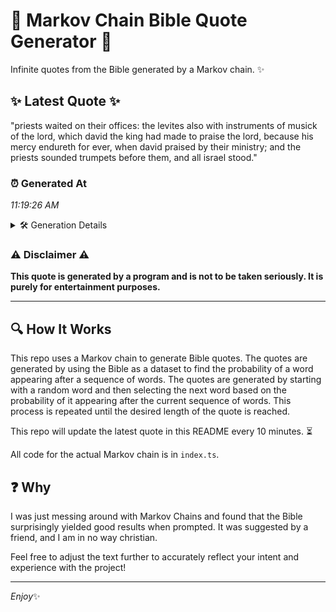 # 📖 Markov Chain Bible Quote Generator 📖

Infinite quotes from the Bible generated by a Markov chain. ✨

## ✨ Latest Quote ✨
"priests waited on their offices: the levites also with instruments of musick of the lord, which david the king had made to praise the lord, because his mercy endureth for ever, when david praised by their ministry; and the priests sounded trumpets before them, and all israel stood."

### ⏰ Generated At
*11:19:26 AM*

<details>
    <summary>🛠️ Generation Details</summary>
    <p>
        <strong>🌱 Seed:</strong> priests<br>
        <strong>🔄 Iterations:</strong> 47<br>
        <strong>📜 Context History:</strong><br>[ priests ]: waited<br>[ priests, waited ]: on<br>[ priests, waited, on ]: their<br>[ priests, waited, on, their ]: offices:<br>[ priests, waited, on, their, offices: ]: the<br>[ priests, waited, on, their, offices:, the ]: levites<br>[ waited, on, their, offices:, the, levites ]: also<br>[ on, their, offices:, the, levites, also ]: with<br>[ their, offices:, the, levites, also, with ]: instruments<br>[ offices:, the, levites, also, with, instruments ]: of<br>[ the, levites, also, with, instruments, of ]: musick<br>[ levites, also, with, instruments, of, musick ]: of<br>[ also, with, instruments, of, musick, of ]: the<br>[ with, instruments, of, musick, of, the ]: lord,<br>[ instruments, of, musick, of, the, lord, ]: which<br>[ of, musick, of, the, lord,, which ]: david<br>[ musick, of, the, lord,, which, david ]: the<br>[ of, the, lord,, which, david, the ]: king<br>[ the, lord,, which, david, the, king ]: had<br>[ lord,, which, david, the, king, had ]: made<br>[ which, david, the, king, had, made ]: to<br>[ david, the, king, had, made, to ]: praise<br>[ the, king, had, made, to, praise ]: the<br>[ king, had, made, to, praise, the ]: lord,<br>[ had, made, to, praise, the, lord, ]: because<br>[ made, to, praise, the, lord,, because ]: his<br>[ to, praise, the, lord,, because, his ]: mercy<br>[ praise, the, lord,, because, his, mercy ]: endureth<br>[ the, lord,, because, his, mercy, endureth ]: for<br>[ lord,, because, his, mercy, endureth, for ]: ever,<br>[ because, his, mercy, endureth, for, ever, ]: when<br>[ his, mercy, endureth, for, ever,, when ]: david<br>[ mercy, endureth, for, ever,, when, david ]: praised<br>[ endureth, for, ever,, when, david, praised ]: by<br>[ for, ever,, when, david, praised, by ]: their<br>[ ever,, when, david, praised, by, their ]: ministry;<br>[ when, david, praised, by, their, ministry; ]: and<br>[ david, praised, by, their, ministry;, and ]: the<br>[ praised, by, their, ministry;, and, the ]: priests<br>[ by, their, ministry;, and, the, priests ]: sounded<br>[ their, ministry;, and, the, priests, sounded ]: trumpets<br>[ ministry;, and, the, priests, sounded, trumpets ]: before<br>[ and, the, priests, sounded, trumpets, before ]: them,<br>[ the, priests, sounded, trumpets, before, them, ]: and<br>[ priests, sounded, trumpets, before, them,, and ]: all<br>[ sounded, trumpets, before, them,, and, all ]: israel<br>[ trumpets, before, them,, and, all, israel ]: stood.<br>
    </p>
</details>

### ⚠️ Disclaimer ⚠️
**This quote is generated by a program and is not to be taken seriously. It is purely for entertainment purposes.**

---

## 🔍 How It Works

This repo uses a Markov chain to generate Bible quotes. The quotes are generated by using the Bible as a dataset to find the probability of a word appearing after a sequence of words. The quotes are generated by starting with a random word and then selecting the next word based on the probability of it appearing after the current sequence of words. This process is repeated until the desired length of the quote is reached.

This repo will update the latest quote in this README every 10 minutes. ⏳

All code for the actual Markov chain is in `index.ts`.

## ❓ Why

I was just messing around with Markov Chains and found that the Bible surprisingly yielded good results when prompted. 
It was suggested by a friend, and I am in no way christian.

Feel free to adjust the text further to accurately reflect your intent and experience with the project!

---

*Enjoy*✨

